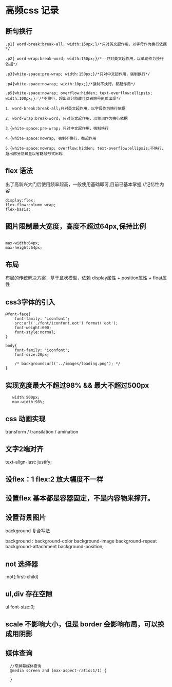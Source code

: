 # 高频css 记录

## 断句换行

```
.p1{ word-break:break-all; width:150px;}/*只对英文起作用，以字母作为换行依据*/

.p2{ word-wrap:break-word; width:150px;}/*--只对英文起作用，以单词作为换行依据*/

.p3{white-space:pre-wrap; width:150px;}/*只对中文起作用，强制换行*/

.p4{white-space:nowrap; width:10px;}/*强制不换行，都起作用*/

.p5{white-space:nowrap; overflow:hidden; text-overflow:ellipsis; width:100px;}／/*不换行，超出部分隐藏且以省略号形式出现*/

1. word-break:break-all;只对英文起作用，以字母作为换行依据

2. word-wrap:break-word; 只对英文起作用，以单词作为换行依据

3.{white-space:pre-wrap; 只对中文起作用，强制换行

4.{white-space:nowrap; 强制不换行，都起作用

5.{white-space:nowrap; overflow:hidden; text-overflow:ellipsis;不换行，超出部分隐藏且以省略号形式出现

```

## flex 语法

 
出了高新兴大门后使用频率超高，一般使用基础即可,目前已基本掌握  //记忆性内容

```
display:flex;
flex-flow:column wrap;
flex-basis: 

```

## 图片限制最大宽度，高度不超过64px,保持比例

```

max-width:64px;
max-height:64px;

```

## 布局
布局的传统解决方案，基于盒状模型，依赖 display属性 + position属性 + float属性


## css3字体的引入

```
@font-face{
    font-family: 'iconfont';
    src:url('./font/iconfont.eot') format('eot');
    font-weight:600;
    font-style:normal;
}

body{
    font-family: 'iconfont';
    font-size:20px;

    /* background:url('../images/loading.png'); */
}
```

## 实现宽度最大不超过98% && 最大不超过500px

```
   width:500px;
   max-width:98%; 
```

## css 动画实现

transform  / transilation / amination


## 文字2端对齐

text-align-last: justify;

## 设flex：1 flex:2 放大幅度不一样


## 设置flex 基本都是容器固定，不是内容物来撑开。

## 设置背景图片

background 复合写法

background : background-color background-image background-repeat background-attachment background-position;

## not 选择器

:not(:first-child)

## ul,div 存在空隙

ul font-size:0;

## scale 不影响大小，但是 border 会影响布局，可以换成用阴影


## 媒体查询

```
  //窄屏幕媒体查询
  @media screen and (max-aspect-ratio:1/1) {
      
  }
```

